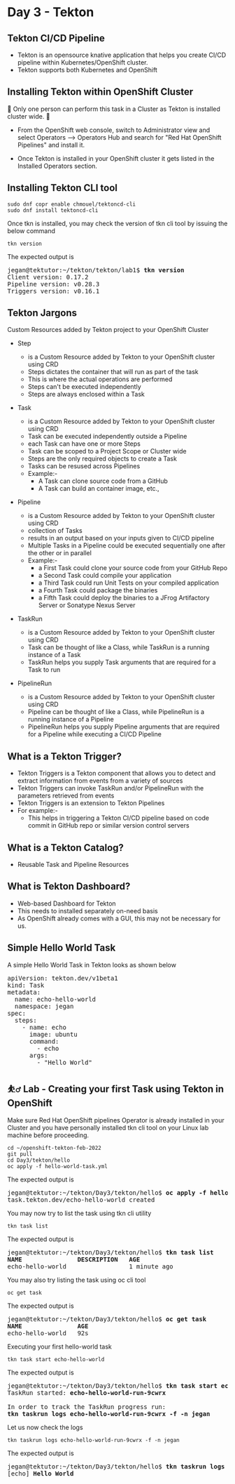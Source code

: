 # Day 3 - Tekton

## Tekton CI/CD Pipeline
- Tekton is an opensource knative application that helps you create CI/CD 
  pipeline within Kubernetes/OpenShift cluster.
- Tekton supports both Kubernetes and OpenShift

## Installing Tekton within OpenShift Cluster

🔴 Only one person can perform this task in a Cluster as Tekton is installed cluster wide. 🔴

- From the OpenShift web console, switch to Administrator view and select Operators --> Operators Hub 
  and search for "Red Hat OpenShift Pipelines" and install it.
  
- Once Tekton is installed in your OpenShift cluster it gets listed in the Installed Operators section.

## Installing Tekton CLI tool
```
sudo dnf copr enable chmouel/tektoncd-cli
sudo dnf install tektoncd-cli
```
Once tkn is installed, you may check the version of tkn cli tool by issuing the below command
```
tkn version
```

The expected output is
<pre>
jegan@tektutor:~/tekton/tekton/lab1$ <b>tkn version</b>
Client version: 0.17.2
Pipeline version: v0.28.3
Triggers version: v0.16.1
</pre>


## Tekton Jargons
Custom Resources added by Tekton project to your OpenShift Cluster

- Step
   - is a Custom Resource added by Tekton to your OpenShift cluster using CRD
   - Steps dictates the container that will run as part of the task
   - This is where the actual operations are performed
   - Steps can't be executed independently
   - Steps are always enclosed within a Task
   
- Task
   - is a Custom Resource added by Tekton to your OpenShift cluster using CRD
   - Task can be executed independently outside a Pipeline
   - each Task can have one or more Steps
   - Task can be scoped to a Project Scope or Cluster wide
   - Steps are the only required objects to create a Task
   - Tasks can be resused across Pipelines
   - Example:-
       - A Task can clone source code from a GitHub
       - A Task can build an container image, etc.,

- Pipeline
   - is a Custom Resource added by Tekton to your OpenShift cluster using CRD
   - collection of Tasks
   - results in an output based on your inputs given to CI/CD pipeline
   - Multiple Tasks in a Pipeline could be executed sequentially one after the other or in parallel
   - Example:-
      - a First Task could clone your source code from your GitHub Repo
      - a Second Task could compile your application
      - a Third Task could run Unit Tests on your compiled application
      - a Fourth Task could package the binaries
      - a Fifth Task could deploy the binaries to a JFrog Artifactory Server or Sonatype Nexus Server

- TaskRun
   - is a Custom Resource added by Tekton to your OpenShift cluster using CRD
   - Task can be thought of like a Class, while TaskRun is a running instance of a Task
   - TaskRun helps you supply Task arguments that are required for a Task to run
     
- PipelineRun 
   - is a Custom Resource added by Tekton to your OpenShift cluster using CRD 
   - Pipeline can be thought of like a Class, while PipelineRun is a running instance of a Pipeline
   - PipelineRun helps you supply Pipeline arguments that are required for a Pipeline while executing a CI/CD Pipeline

## What is a Tekton Trigger?
- Tekton Triggers is a Tekton component that allows you to detect and extract information from events from a variety of sources
- Tekton Triggers can invoke TaskRun and/or PipelineRun with the parameters retrieved from events
- Tekton Triggers is an extension to Tekton Pipelines
- For example:-
    - This helps in triggering a Tekton CI/CD pipeline based on code commit in GitHub repo or similar version control servers

## What is a Tekton Catalog?
 - Reusable Task and Pipeline Resources 

## What is Tekton Dashboard?
 - Web-based Dashboard for Tekton 
 - This needs to installed separately on-need basis
 - As OpenShift already comes with a GUI, this may not be necessary for us.

## Simple Hello World Task

A simple Hello World Task in Tekton looks as shown below

<pre>
apiVersion: tekton.dev/v1beta1
kind: Task
metadata:
  name: echo-hello-world
  namespace: jegan
spec:
  steps:
    - name: echo
      image: ubuntu
      command:
        - echo
      args:
        - "Hello World"
</pre>

## ⛹️‍♂️ Lab - Creating your first Task using Tekton in OpenShift

Make sure Red Hat OpenShift pipelines Operator is already installed in your Cluster and you have personally installed tkn cli tool on your Linux lab machine before proceeding.

```
cd ~/openshift-tekton-feb-2022
git pull
cd Day3/tekton/hello
oc apply -f hello-world-task.yml
```

The expected output is
<pre>
jegan@tektutor:~/tekton/Day3/tekton/hello$ <b>oc apply -f hello-world-task.yml</b>
task.tekton.dev/echo-hello-world created
</pre>

You may now try to list the task using tkn cli utility

```
tkn task list
```

The expected output is
<pre>
jegan@tektutor:~/tekton/Day3/tekton/hello$ <b>tkn task list</b>
<b>NAME               DESCRIPTION   AGE</b>
echo-hello-world                 1 minute ago
</pre>

You may also try listing the task using oc cli tool
```
oc get task
```

The expected output is
<pre>
jegan@tektutor:~/tekton/Day3/tekton/hello$ <b>oc get task</b>
<b>NAME               AGE</b>
echo-hello-world   92s
</pre>

Executing your first hello-world task

```
tkn task start echo-hello-world
```

The expected output is
<pre>
jegan@tektutor:~/tekton/Day3/tekton/hello$ <b>tkn task start echo-hello-world</b>
TaskRun started: <b>echo-hello-world-run-9cwrx</b>

In order to track the TaskRun progress run:
<b>tkn taskrun logs echo-hello-world-run-9cwrx -f -n jegan</b>
</pre>

Let us now check the logs
```
tkn taskrun logs echo-hello-world-run-9cwrx -f -n jegan
```

The expected output is
<pre>
jegan@tektutor:~/tekton/Day3/tekton/hello$ <b>tkn taskrun logs echo-hello-world-run-9cwrx -f -n jegan</b>
[echo] <b>Hello World</b>
</pre>
